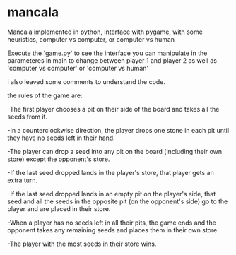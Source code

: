 # mancala
Mancala implemented in python, interface with pygame, with some heuristics, computer vs computer, or computer vs human

Execute the 'game.py' to see the interface 
you can manipulate in the parameteres in main to change between player 1 and player 2  as well as 'computer vs computer' or  'computer vs human'

i also leaved some comments to understand the code.


the rules of the game are:

  -The first player chooses a pit on their side of the board and takes all the seeds from it.
  
  -In a counterclockwise direction, the player drops one stone in each pit until they have no seeds left in their hand.
  
  -The player can drop a seed into any pit on the board (including their own store) except the opponent's store.
  
  -If the last seed dropped lands in the player's store, that player gets an extra turn.
  
  -If the last seed dropped lands in an empty pit on the player's side, that seed and all the seeds in the opposite pit (on the opponent's side) go to the player and are     placed in their store.
  
  -When a player has no seeds left in all their pits, the game ends and the opponent takes any remaining seeds and places them in their own store.
  
  -The player with the most seeds in their store wins.
